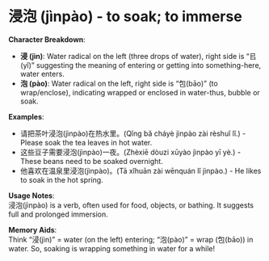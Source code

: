 # **浸泡 (jìnpào) - to soak; to immerse**

**Character Breakdown**:  
- **浸 (jìn)**: Water radical on the left (three drops of water), right side is “㠯(yǐ)” suggesting the meaning of entering or getting into something-here, water enters.  
- **泡 (pào)**: Water radical on the left, right side is “包(bāo)” (to wrap/enclose), indicating wrapped or enclosed in water-thus, bubble or soak.

**Examples**:  
- 请把茶叶浸泡(jìnpào)在热水里。(Qǐng bǎ cháyè jìnpào zài rèshuǐ lǐ.) - Please soak the tea leaves in hot water.  
- 这些豆子需要浸泡(jìnpào)一夜。(Zhèxiē dòuzi xūyào jìnpào yī yè.) - These beans need to be soaked overnight.  
- 他喜欢在温泉里浸泡(jìnpào)。(Tā xǐhuān zài wēnquán lǐ jìnpào.) - He likes to soak in the hot spring.

**Usage Notes**:  
浸泡(jìnpào) is a verb, often used for food, objects, or bathing. It suggests full and prolonged immersion.

**Memory Aids**:  
Think “浸(jìn)” = water (on the left) entering; “泡(pào)” = wrap (包(bāo)) in water. So, soaking is wrapping something in water for a while!
